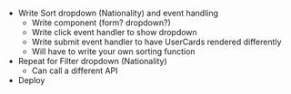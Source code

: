 - Write Sort dropdown (Nationality) and event handling
    - Write component (form? dropdown?)
    - Write click event handler to show dropdown
    - Write submit event handler to have UserCards rendered differently
    - Will have to write your own sorting function
- Repeat for Filter dropdown (Nationality)
    - Can call a different API
- Deploy